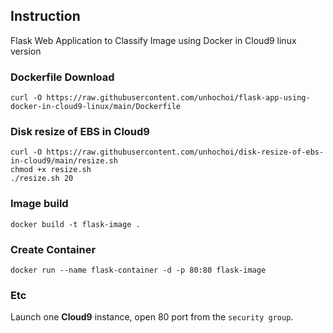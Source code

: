 ## Instruction
Flask Web Application to Classify Image using Docker in Cloud9 linux version

### Dockerfile Download
```
curl -O https://raw.githubusercontent.com/unhochoi/flask-app-using-docker-in-cloud9-linux/main/Dockerfile
```
### Disk resize of EBS in Cloud9
```
curl -O https://raw.githubusercontent.com/unhochoi/disk-resize-of-ebs-in-cloud9/main/resize.sh
chmod +x resize.sh
./resize.sh 20
```
### Image build
```
docker build -t flask-image .
```
### Create Container
```
docker run --name flask-container -d -p 80:80 flask-image
```
### Etc
Launch one **Cloud9** instance, open 80 port from the `security group`.


